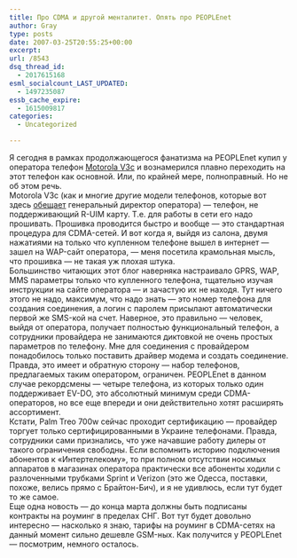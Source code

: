 ```yaml
---
title: Про CDMA и другой менталитет. Опять про PEOPLEnet
author: Gray
type: posts
date: 2007-03-25T20:55:25+00:00
excerpt:
url: /8543
dsq_thread_id:
  - 2017615168
esml_socialcount_LAST_UPDATED:
  - 1497235087
essb_cache_expire:
  - 1615009817
categories:
  - Uncategorized

---
```








Я сегодня в рамках продолжающегося фанатизма на PEOPLEnet купил у оператора телефон <a href="http://people.net.ua/equipments/mobiles/motorola_razr_v3c/" target="_blank">Motorola V3c</a> и вознамерился плавно переходить на этот телефон как основной. Или, по крайней мере, полноправный. Но не об этом речь.  
Motorola V3c (как и многие другие модели телефонов, которые вот здесь <a href="http://media.mabila.ua/ru/articles/vip/vip_interview_people_month/" target="_blank">обещает</a> генеральный директор оператора) &#8212; телефон, не поддерживающий R-UIM карту. Т.е. для работы в сети его надо прошивать. Прошивка проводится быстро и вообще &#8212; это стандартная процедура для CDMA-сетей. И вот когда я, выйдя из салона, двумя нажатиями на только что купленном телефоне вышел в интернет &#8212; зашел на WAP-сайт оператора, &#8212; меня посетила крамольная мысль, что прошивка &#8212; не такая уж плохая штука.  
Большинство читающих этот блог наверняка настраивало GPRS, WAP, MMS параметры только что купленного телефона, тщательно изучая инструкции на сайте оператора &#8212; и зачастую их не находя. Тут ничего этого не надо, максимум, что надо знать &#8212; это номер телефона для создания соединения, а логин с паролем присылают автоматически первой же SMS-кой на счет. Наверное, это правильно &#8212; человек, выйдя от оператора, получает полностью функциональный телефон, а сотрудники провайдера не занимаются диктовкой не очень простых параметров по телефону. Мне для соединения с провайдером понадобилось только поставить драйвер модема и создать соединение.  
Правда, это имеет и обратную сторону &#8212; набор телефонов, предлагаемых таким оператором, ограничен. PEOPLEnet в данном случае рекордсмены &#8212; четыре телефона, из которых только один поддерживает EV-DO, это абсолютный минимум среди CDMA-операторов, но все еще впереди и они действительно хотят расширять ассортимент.  
Кстати, Palm Treo 700w сейчас проходит сертификацию &#8212; провайдер торгует только сертифицированными в Украине телефонами. Правда, сотрудники сами признались, что уже начавшие работу дилеры от такого ограничения свободны. Если вспомнить историю подключения абонентов к &#171;Интертелекому&#187;, то при полном отсутствии носимых аппаратов в магазинах оператора практически все абоненты ходили с разлоченными трубками Sprint и Verizon (это же Одесса, поставки, похоже, велись прямо с Брайтон-Бич), и я не удивлюсь, если тут будет то же самое.  
Еще одна новость &#8212; до конца марта должны быть подписаны контракты на роуминг в пределах СНГ. Вот тут будет довольно интересно &#8212; насколько я знаю, тарифы на роуминг в CDMA-сетях на данный момент сильно дешевле GSM-ных. Как получится у PEOPLEnet &#8212; посмотрим, немного осталось.
